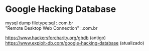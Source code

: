 # Google Hacking Database

mysql dump filetype:sql :.com.br  
"Remote Desktop Web Connection" :.com.br  

<https://www.hackersforcharity.org/ghdb> (antigo)  
<https://www.exploit-db.com/google-hacking-database> (atualizado)
